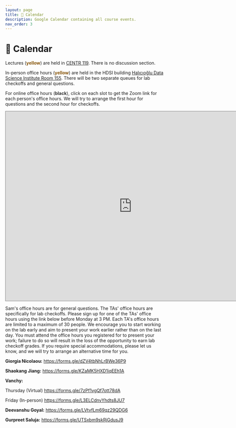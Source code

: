 ```yaml
---
layout: page
title: 📆 Calendar
description: Google Calendar containing all course events.
nav_order: 3
---
```


# 📆 Calendar



Lectures (<span style="color:#875509"><b>yellow</b></span>) are held in [CENTR 119](https://maps.app.goo.gl/khrN9ekr5LCGdCdM7). There is no discussion section. 

In-person office hours (<span style="color:#875509"><b>yellow</b></span>) are
held in the HDSI building [Halıcıoğlu Data Science Institute Room 155](https://www.google.com/maps/place/Hal%C4%B1c%C4%B1o%C4%9Flu+Data+Science+Institute/@32.8805676,-117.2363991,17z/data=!3m2!4b1!5s0x80dc06c1dfc237df:0x2baefc1d5cbb43f3!4m6!3m5!1s0x80dc06c1fb192bcb:0x94d4894527b99b21!8m2!3d32.8805631!4d-117.2338242!16s%2Fg%2F11f4_xtk0f?entry=ttu). There will be two separate queues for lab checkoffs and general questions.

For online office hours (<span style="color:#333333"><b>black</b></span>), click on each slot to get the Zoom link for each person's office hours. We will try to arrange the first hour for questions and the second hour for checkoffs.

<iframe src="https://calendar.google.com/calendar/embed?height=600&wkst=1&bgcolor=%23ffffff&ctz=America%2FLos_Angeles&showTitle=0&src=Y19iM2FiMzYxYzBiNGQzNTA1ODZkMzc3YTYzYWY5ODNiZjE4ZjE5ZGU4NjAxOWI4MDI0NDQ3MGJjM2I0MDRhNGExQGdyb3VwLmNhbGVuZGFyLmdvb2dsZS5jb20&src=Y181MGUwMjM2NWNjZDIxZDYxNGJkYzliZDU4NTk0NmE0Yjk0NjkwZTFhOTBkMWFkNWY5ZGEyYmJmNmI1OWRjNjQ0QGdyb3VwLmNhbGVuZGFyLmdvb2dsZS5jb20&color=%23F6BF26&color=%23616161" style="border:solid 1px #777" width="800" height="600" frameborder="0" scrolling="no"></iframe>

Sam's office hours are for general questions. The TAs' office hours are specifically for lab checkoffs. Please sign up for one of the TAs' office hours using the link below before Monday at 3 PM. Each TA's office hours are limited to a maximum of 30 people. We encourage you to start working on the lab early and aim to present your work earlier rather than on the last day. You must attend the office hours you registered for to present your work; failure to do so will result in the loss of the opportunity to earn lab checkoff grades. If you require special accommodations, please let us know, and we will try to arrange an alternative time for you. 

**Giorgia Nicolaou:** https://forms.gle/dZV4tbNhLrBWe36P9 

**Shaokang Jiang:** https://forms.gle/KZaMK5HXD1iqEEh1A 

**Vanchy:**

Thursday (Virtual) https://forms.gle/7zPf1vgQf7ott78dA

Friday (In-person) https://forms.gle/L3ELCdnvYhdts8JU7

**Deevanshu Goyal:** https://forms.gle/LVtvfLm69qz29QDG6

**Gurpreet Saluja:** https://forms.gle/UTSxbm9skRjGdusJ9





<!-- Lectures (<span style="color:blue"><b>blue</b></span>) are held in [Warren Lecture Hall 2005](https://maps.app.goo.gl/5f615DJPWYUj8xfZA). Discussions (<span style="color:blue"><b>blue</b></span>) are held in [Center Hall 115](https://www.google.com/maps/place/Center+Hall/@32.8767436,-117.2368927,17z/data=!4m12!1m5!3m4!2zMzLCsDUyJzQ4LjQiTiAxMTfCsDE0JzMxLjIiVw!8m2!3d32.8801111!4d-117.242!3m5!1s0x80dc06c43a8ab30b:0xd7aa5719af666fb!8m2!3d32.8775468!4d-117.2374084!16s%2Fg%2F1q6jj7xsd?entry=ttu).

In-person office hours (<span style="color:purple"><b>purple</b></span>) are
held in the new HDSI building [Halıcıoğlu Data Science Institute Room 155](https://www.google.com/maps/place/Hal%C4%B1c%C4%B1o%C4%9Flu+Data+Science+Institute/@32.8805676,-117.2363991,17z/data=!3m2!4b1!5s0x80dc06c1dfc237df:0x2baefc1d5cbb43f3!4m6!3m5!1s0x80dc06c1fb192bcb:0x94d4894527b99b21!8m2!3d32.8805631!4d-117.2338242!16s%2Fg%2F11f4_xtk0f?entry=ttu).

Remote office hours (<span style="color:orange"><b>orange</b></span>) are held on Zoom at [**this link**](https://ucsd.zoom.us/j/95474103763).

<iframe src="https://calendar.google.com/calendar/embed?height=600&wkst=1&bgcolor=%23ffffff&ctz=America%2FLos_Angeles&showTitle=0&showTabs=0&mode=WEEK&showPrint=0&src=Y182MjcxYTQ1MmU2MTJhY2I4NWVkNjZiMmVlOGM3MDg2OWRmZWRhYTYwM2ZmNWVkMDkyMmVhMjFlN2FjODljZTZjQGdyb3VwLmNhbGVuZGFyLmdvb2dsZS5jb20&src=Y180MmNmZTA5ZGExMDNlZDZmNTg3NzljMTAxMzMyYjcxZTdkY2Y2MTVmZjc1MGI3NGUxN2NhYmEwNmNlMTRlZjAyQGdyb3VwLmNhbGVuZGFyLmdvb2dsZS5jb20&src=Y19jMWMxYmQ3NDk3YmZmMzE2ZWVhNTU0OTM2YzhjYzRmMjhiMWNiZDU1NjIwZTc0MDkzODZkMDMzYjgxOGNlOTY4QGdyb3VwLmNhbGVuZGFyLmdvb2dsZS5jb20&color=%238E24AA&color=%234285F4&color=%23F4511E" style="border:solid 1px #777" width="800" height="600" frameborder="0" scrolling="no"></iframe> -->
